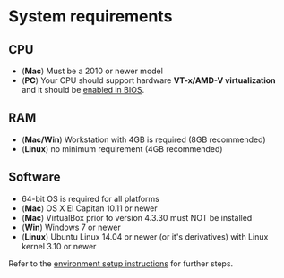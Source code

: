 # System requirements

## CPU

- (**Mac**) Must be a 2010 or newer model
- (**PC**) Your CPU should support hardware **VT-x/AMD-V virtualization** and it should be [enabled in BIOS](https://access.redhat.com/documentation/en-US/Red_Hat_Enterprise_Linux/6/html/Virtualization_Administration_Guide/sect-Virtualization-Troubleshooting-Enabling_Intel_VT_and_AMD_V_virtualization_hardware_extensions_in_BIOS.html).

## RAM

- (**Mac/Win**) Workstation with 4GB is required (8GB recommended)
- (**Linux**) no minimum requirement (4GB recommended)

## Software

- 64-bit OS is required for all platforms
- (**Mac**) OS X El Capitan 10.11 or newer
- (**Mac**) VirtualBox prior to version 4.3.30 must NOT be installed
- (**Win**) Windows 7 or newer
- (**Linux**) Ubuntu Linux 14.04 or newer (or it's derivatives) with Linux kernel 3.10 or newer


Refer to the [environment setup instructions](../getting-started/env-setup.md) for further steps.
